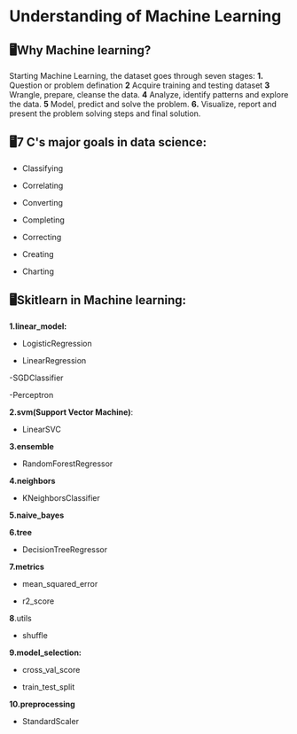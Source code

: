 # Understanding of Machine Learning 

## 🖥️Why Machine learning?
Starting Machine Learning, the dataset goes through seven stages:
**1.** Question or problem defination
**2** Acquire training and testing dataset
**3** Wrangle, prepare, cleanse the data.
**4** Analyze, identify patterns and explore the data.
**5** Model, predict and solve the problem.
**6.** Visualize, report and present the problem solving steps and final solution.

## 🖥️7 C's major goals in data science: 
- Classifying

- Correlating

- Converting

- Completing

- Correcting

- Creating

- Charting

## 🖥️Skitlearn in Machine learning:
**1.linear_model:**

- LogisticRegression

- LinearRegression

-SGDClassifier

-Perceptron

**2.svm(Support Vector Machine)**:

- LinearSVC

**3.ensemble**

- RandomForestRegressor

**4.neighbors**

- KNeighborsClassifier

**5.naive_bayes**

**6.tree**

- DecisionTreeRegressor

**7.metrics**

- mean_squared_error

- r2_score

**8**.utils

- shuffle

**9.model_selection:**

- cross_val_score

- train_test_split

**10.preprocessing**

- StandardScaler
